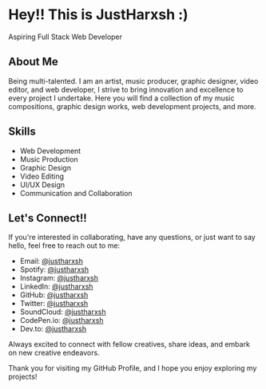 <!--        
Welome to my profile README file. If you are reading this then just connect with me and send "Readme" on instagram @justharxsh.
-->
# Hey!! This is JustHarxsh :)
Aspiring Full Stack Web Developer
## About Me 

Being multi-talented. I am an artist, music producer, graphic designer, video editor, and web developer, I strive to bring innovation and excellence to every project I undertake. Here you will find a collection of my music compositions, graphic design works, web development projects, and more.

## Skills

- Web Development
- Music Production
- Graphic Design
- Video Editing
- UI/UX Design
- Communication and Collaboration

## Let's Connect!!
If you're interested in collaborating, have any questions, or just want to say hello, feel free to reach out to me:

- Email: [@justharxsh](mailto:harshvermasj123@gmail.com)
- Spotify: [@justharxsh](https://sptfy.com/justharxsh)
- Instagram: [@justharxsh](https://www.instagram.com/justharxsh/)
- LinkedIn: [@justharxsh](https://www.linkedin.com/in/justharxsh/)
- GitHub: [@justharxsh](https://www.github.com/justharxsh/)
- Twitter: [@justharxsh](https://twitter.com/justharxsh)
- SoundCloud: [@justharxsh](https://soundcloud.com/justharxsh)
- CodePen.io: [@justharxsh](https://codepen.io/justharxsh)
- Dev.to: [@justharxsh](https://dev.to/justharxsh)

Always excited to connect with fellow creatives, share ideas, and embark on new creative endeavors.

Thank you for visiting my GitHub Profile, and I hope you enjoy exploring my projects!
